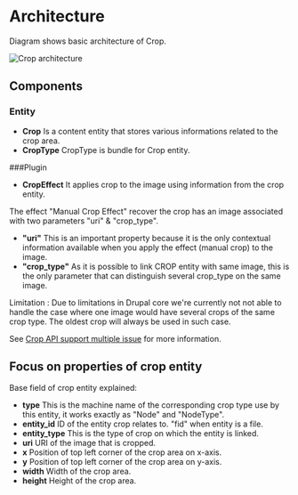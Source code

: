 # Architecture

Diagram shows basic architecture of Crop.

![Crop architecture](images/architecture.png)

## Components

### Entity
- **Crop** Is a content entity that stores various informations related to the crop area.
- **CropType** CropType is bundle for Crop entity.

###Plugin
- **CropEffect** It applies crop to the image using information from the crop entity.

The effect "Manual Crop Effect" recover the crop has an image associated with two parameters "uri" & "crop_type".

- **"uri"** This is an important property because it is the only contextual information available when you apply the effect (manual crop) to the image.
- **"crop_type"** As it is possible to link CROP entity with same image, this is the only parameter that can distinguish several crop_type on the same image.

Limitation :
Due to limitations in Drupal core we're currently not not able to handle the case where one image would have several crops of the same crop type. The oldest crop will always be used in such case.

See [Crop API support multiple issue] for more information.

[Crop API support multiple issue]: https://www.drupal.org/node/2617818

## Focus on properties of crop entity

Base field of crop entity explained:

- **type** This is the machine name of the corresponding crop type use by this entity, it works exactly as "Node" and "NodeType".
- **entity_id** ID of the entity crop relates to. "fid" when entity is a file.
- **entity_type** This is the type of crop on which the entity is linked.
- **uri** URI of the image that is cropped.
- **x** Position of top left corner of the crop area on x-axis.
- **y** Position of top left corner of the crop area on y-axis.
- **width** Width of the crop area.
- **height** Height of the crop area.
